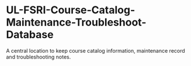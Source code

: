 # UL-FSRI-Course-Catalog-Maintenance-Troubleshoot-Database
A central location to keep course catalog information, maintenance record and troubleshooting notes.
